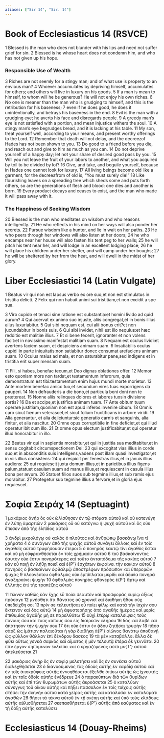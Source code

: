 ```yaml
---
aliases: ["Sir 14", "Sir. 14"]
---
```



# Book of Ecclesiasticus 14 (RSVCE)

1 Blessed is the man who does not blunder with his lips and need not suffer grief for sin.
2 Blessed is he whose heart does not condemn him, and who has not given up his hope.
### Responsible Use of Wealth
3 Riches are not seemly for a stingy man; and of what use is property to an envious man?
4 Whoever accumulates by depriving himself, accumulates for others; and others will live in luxury on his goods.
5 If a man is mean to himself, to whom will he be generous? He will not enjoy his own riches.
6 No one is meaner than the man who is grudging to himself, and this is the retribution for his baseness;
7 even if he does good, he does it unintentionally, and betrays his baseness in the end.
8 Evil is the man with a grudging eye; he averts his face and disregards people.
9 A greedy man’s eye is not satisfied with a portion, and mean injustice withers the soul.
10 A stingy man’s eye begrudges bread, and it is lacking at his table.
11 My son, treat yourself well, according to your means, and present worthy offerings to the Lord.
12 Remember that death will not delay, and the decreezof Hades has not been shown to you.
13 Do good to a friend before you die, and reach out and give to him as much as you can.
14 Do not deprive yourself of a happy day; let not your share of desired good pass by you.
15 Will you not leave the fruit of your labors to another, and what you acquired by toil to be divided by lot?
16 Give, and take, and beguile yourself, because in Hades one cannot look for luxury.
17 All living beings become old like a garment, for the decreeafrom of old is, “You must surely die!”
18 Like flourishing leaves on a spreading tree which sheds some and puts forth others, so are the generations of flesh and blood: one dies and another is born.
19 Every product decays and ceases to exist, and the man who made it will pass away with it.
### The Happiness of Seeking Wisdom
20 Blessed is the man who meditates on wisdom and who reasons intelligently.
21 He who reflects in his mind on her ways will also ponder her secrets.
22 Pursue wisdom like a hunter, and lie in wait on her paths.
23 He who peers through her windows will also listen at her doors;
24 he who encamps near her house will also fasten his tent peg to her walls;
25 he will pitch his tent near her, and will lodge in an excellent lodging place;
26 he will place his children under her shelter, and will camp under her boughs;
27 he will be sheltered by her from the heat, and will dwell in the midst of her glory.


# Liber Ecclesiastici 14 (Latin Vulgate)

1 Beatus vir qui non est lapsus verbo ex ore suo,et non est stimulatus in tristitia delicti.
2 Felix qui non habuit animi sui tristitiam,et non excidit a spe sua.

3 Viro cupido et tenaci sine ratione est substantia:et homini livido ad quid aurum?
4 Qui acervat ex animo suo injuste, aliis congregat,et in bonis illius alius luxuriabitur.
5 Qui sibi nequam est, cui alii bonus erit?et non jucundabitur in bonis suis.
6 Qui sibi invidet, nihil est illo nequius:et hæc redditio est malitiæ illius.
7 Et si bene fecerit, ignoranter et non volens facit:et in novissimo manifestat malitiam suam.
8 Nequam est oculus lividi:et avertens faciem suam, et despiciens animam suam.
9 Insatiabilis oculus cupidi in parte iniquitatis:non satiabitur donec consumat arefaciens animam suam.
10 Oculus malus ad mala, et non saturabitur pane,sed indigens et in tristitia erit super mensam suam.

11 Fili, si habes, benefac tecum,et Deo dignas oblationes offer.
12 Memor esto quoniam mors non tardat,et testamentum inferorum, quia demonstratum est tibi:testamentum enim hujus mundi morte morietur.
13 Ante mortem benefac amico tuo,et secundum vires tuas exporrigens da pauperi.
14 Non defrauderis a die bono,et particula boni doni non te prætereat.
15 Nonne aliis relinques dolores et labores tuosin divisione sortis?
16 Da et accipe,et justifica animam tuam.
17 Ante obitum tuum operare justitiam,quoniam non est apud inferos invenire cibum.
18 Omnis caro sicut fœnum veterascet,et sicut folium fructificans in arbore viridi.
19 Alia generantur, et alia dejiciuntur:sic generatio carnis et sanguinis, alia finitur, et alia nascitur.
20 Omne opus corruptibile in fine deficiet,et qui illud operatur ibit cum illo.
21 Et omne opus electum justificabitur,et qui operatur illud honorabitur in illo.

22 Beatus vir qui in sapientia morabitur,et qui in justitia sua meditabitur,et in sensu cogitabit circumspectionem Dei:
23 qui excogitat vias illius in corde suo,et in absconditis suis intelligens,vadens post illam quasi investigator,et in viis illius consistens:
24 qui respicit per fenestras illius,et in januis illius audiens:
25 qui requiescit juxta domum illius,et in parietibus illius figens palum,statuet casulam suam ad manus illius,et requiescent in casula illius bona per ævum.
26 Statuet filios suos sub tegmine illius,et sub ramis ejus morabitur.
27 Protegetur sub tegmine illius a fervore,et in gloria ejus requiescet.


# Σοφία Σειράχ 14 (Septuagint)

1 μακάριος ἀνήρ ὃς οὐκ ὠλίσθησεν ἐν τῷ στόματι αὐτοῦ καὶ οὐ κατενύγη ἐν λύπῃ ἁμαρτιῶν
2 μακάριος οὗ οὐ κατέγνω ἡ ψυχὴ αὐτοῦ καὶ ὃς οὐκ ἔπεσεν ἀπὸ τῆς ἐλπίδος αὐτοῦ

3 ἀνδρὶ μικρολόγῳ οὐ καλὸς ὁ πλοῦτος καὶ ἀνθρώπῳ βασκάνῳ ἵνα τί χρήματα
4 ὁ συνάγων ἀπὸ τῆς ψυχῆς αὐτοῦ συνάγει ἄλλοις καὶ ἐν τοῖς ἀγαθοῖς αὐτοῦ τρυφήσουσιν ἕτεροι
5 ὁ πονηρὸς ἑαυτῷ τίνι ἀγαθὸς ἔσται καὶ οὐ μὴ εὐφρανθήσεται ἐν τοῖς χρήμασιν αὐτοῦ
6 τοῦ βασκαίνοντος ἑαυτὸν οὐκ ἔστιν πονηρότερος καὶ τοῦτο ἀνταπόδομα τῆς κακίας αὐτοῦ
7 κἂν εὖ ποιῇ ἐν λήθῃ ποιεῖ καὶ ἐ{P'} ἐσχάτων ἐκφαίνει τὴν κακίαν αὐτοῦ
8 πονηρὸς ὁ βασκαίνων ὀφθαλμῷ ἀποστρέφων πρόσωπον καὶ ὑπερορῶν ψυχάς
9 πλεονέκτου ὀφθαλμὸς οὐκ ἐμπίπλαται μερίδι καὶ ἀδικία πονηρὰ ἀναξηραίνει ψυχήν
10 ὀφθαλμὸς πονηρὸς φθονερὸς ἐ{P'} ἄρτῳ καὶ ἐλλιπὴς ἐπὶ τῆς τραπέζης αὐτοῦ

11 τέκνον καθὼς ἐὰν ἔχῃς εὖ ποίει σεαυτὸν καὶ προσφορὰς κυρίῳ ἀξίως πρόσαγε
12 μνήσθητι ὅτι θάνατος οὐ χρονιεῖ καὶ διαθήκη ᾅδου οὐχ ὑπεδείχθη σοι
13 πρίν σε τελευτῆσαι εὖ ποίει φίλῳ καὶ κατὰ τὴν ἰσχύν σου ἔκτεινον καὶ δὸς αὐτῷ
14 μὴ ἀφυστερήσῃς ἀπὸ ἀγαθῆς ἡμέρας καὶ μερὶς ἐπιθυμίας ἀγαθῆς μή σε παρελθάτω
15 οὐχὶ ἑτέρῳ καταλείψεις τοὺς πόνους σου καὶ τοὺς κόπους σου εἰς διαίρεσιν κλήρου
16 δὸς καὶ λαβὲ καὶ ἀπάτησον τὴν ψυχήν σου
17 ὅτι οὐκ ἔστιν ἐν ᾅδου ζητῆσαι τρυφήν
18 πᾶσα σὰρξ ὡς ἱμάτιον παλαιοῦται ἡ γὰρ διαθήκη ἀ{P'} αἰῶνος θανάτῳ ἀποθανῇ ὡς φύλλον θάλλον ἐπὶ δένδρου δασέος
19 τὰ μὲν καταβάλλει ἄλλα δὲ φύει οὕτως γενεὰ σαρκὸς καὶ αἵματος ἡ μὲν τελευτᾷ ἑτέρα δὲ γεννᾶται
20 πᾶν ἔργον σηπόμενον ἐκλείπει καὶ ὁ ἐργαζόμενος αὐτὸ με{T'} αὐτοῦ ἀπελεύσεται
21

22 μακάριος ἀνήρ ὃς ἐν σοφίᾳ μελετήσει καὶ ὃς ἐν συνέσει αὐτοῦ διαλεχθήσεται
23 ὁ διανοούμενος τὰς ὁδοὺς αὐτῆς ἐν καρδίᾳ αὐτοῦ καὶ ἐν τοῖς ἀποκρύφοις αὐτῆς ἐννοηθήσεται ἔξελθε ὀπίσω αὐτῆς ὡς ἰχνευτὴς καὶ ἐν ταῖς ὁδοῖς αὐτῆς ἐνέδρευε
24 ὁ παρακύπτων διὰ τῶν θυρίδων αὐτῆς καὶ ἐπὶ τῶν θυρωμάτων αὐτῆς ἀκροάσεται
25 ὁ καταλύων σύνεγγυς τοῦ οἴκου αὐτῆς καὶ πήξει πάσσαλον ἐν τοῖς τοίχοις αὐτῆς στήσει τὴν σκηνὴν αὐτοῦ κατὰ χεῖρας αὐτῆς καὶ καταλύσει ἐν καταλύματι ἀγαθῶν
26 θήσει τὰ τέκνα αὐτοῦ ἐν τῇ σκέπῃ αὐτῆς καὶ ὑπὸ τοὺς κλάδους αὐτῆς αὐλισθήσεται
27 σκεπασθήσεται ὑ{P'} αὐτῆς ἀπὸ καύματος καὶ ἐν τῇ δόξῃ αὐτῆς καταλύσει


# Ecclesiasticus 14 (Douay-Rheims)

